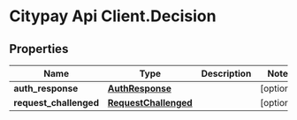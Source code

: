 # Citypay Api Client.Decision

## Properties

Name | Type | Description | Notes
------------ | ------------- | ------------- | -------------
**auth_response** | [**AuthResponse**](AuthResponse.md) |  | [optional] 
**request_challenged** | [**RequestChallenged**](RequestChallenged.md) |  | [optional] 


